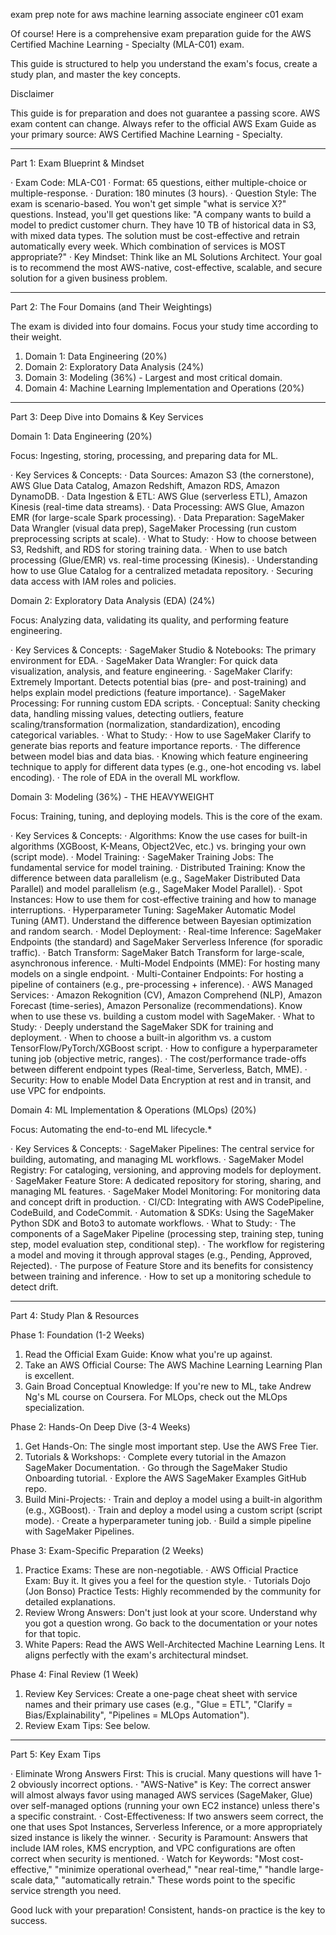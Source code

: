 
exam prep note for aws machine learning associate engineer c01 exam


Of course! Here is a comprehensive exam preparation guide for the AWS Certified Machine Learning - Specialty (MLA-C01) exam.

This guide is structured to help you understand the exam's focus, create a study plan, and master the key concepts.

Disclaimer

This guide is for preparation and does not guarantee a passing score. AWS exam content can change. Always refer to the official AWS Exam Guide as your primary source: AWS Certified Machine Learning - Specialty.

---

Part 1: Exam Blueprint & Mindset

· Exam Code: MLA-C01
· Format: 65 questions, either multiple-choice or multiple-response.
· Duration: 180 minutes (3 hours).
· Question Style: The exam is scenario-based. You won't get simple "what is service X?" questions. Instead, you'll get questions like: "A company wants to build a model to predict customer churn. They have 10 TB of historical data in S3, with mixed data types. The solution must be cost-effective and retrain automatically every week. Which combination of services is MOST appropriate?"
· Key Mindset: Think like an ML Solutions Architect. Your goal is to recommend the most AWS-native, cost-effective, scalable, and secure solution for a given business problem.

---

Part 2: The Four Domains (and Their Weightings)

The exam is divided into four domains. Focus your study time according to their weight.

1. Domain 1: Data Engineering (20%)
2. Domain 2: Exploratory Data Analysis (24%)
3. Domain 3: Modeling (36%) - Largest and most critical domain.
4. Domain 4: Machine Learning Implementation and Operations (20%)

---

Part 3: Deep Dive into Domains & Key Services

Domain 1: Data Engineering (20%)

Focus: Ingesting, storing, processing, and preparing data for ML.

· Key Services & Concepts:
  · Data Sources: Amazon S3 (the cornerstone), AWS Glue Data Catalog, Amazon Redshift, Amazon RDS, Amazon DynamoDB.
  · Data Ingestion & ETL: AWS Glue (serverless ETL), Amazon Kinesis (real-time data streams).
  · Data Processing: AWS Glue, Amazon EMR (for large-scale Spark processing).
  · Data Preparation: SageMaker Data Wrangler (visual data prep), SageMaker Processing (run custom preprocessing scripts at scale).
· What to Study:
  · How to choose between S3, Redshift, and RDS for storing training data.
  · When to use batch processing (Glue/EMR) vs. real-time processing (Kinesis).
  · Understanding how to use Glue Catalog for a centralized metadata repository.
  · Securing data access with IAM roles and policies.

Domain 2: Exploratory Data Analysis (EDA) (24%)

Focus: Analyzing data, validating its quality, and performing feature engineering.

· Key Services & Concepts:
  · SageMaker Studio & Notebooks: The primary environment for EDA.
  · SageMaker Data Wrangler: For quick data visualization, analysis, and feature engineering.
  · SageMaker Clarify: Extremely Important. Detects potential bias (pre- and post-training) and helps explain model predictions (feature importance).
  · SageMaker Processing: For running custom EDA scripts.
  · Conceptual: Sanity checking data, handling missing values, detecting outliers, feature scaling/transformation (normalization, standardization), encoding categorical variables.
· What to Study:
  · How to use SageMaker Clarify to generate bias reports and feature importance reports.
  · The difference between model bias and data bias.
  · Knowing which feature engineering technique to apply for different data types (e.g., one-hot encoding vs. label encoding).
  · The role of EDA in the overall ML workflow.

Domain 3: Modeling (36%) - THE HEAVYWEIGHT

Focus: Training, tuning, and deploying models. This is the core of the exam.

· Key Services & Concepts:
  · Algorithms: Know the use cases for built-in algorithms (XGBoost, K-Means, Object2Vec, etc.) vs. bringing your own (script mode).
  · Model Training:
    · SageMaker Training Jobs: The fundamental service for model training.
    · Distributed Training: Know the difference between data parallelism (e.g., SageMaker Distributed Data Parallel) and model parallelism (e.g., SageMaker Model Parallel).
    · Spot Instances: How to use them for cost-effective training and how to manage interruptions.
  · Hyperparameter Tuning: SageMaker Automatic Model Tuning (AMT). Understand the difference between Bayesian optimization and random search.
  · Model Deployment:
    · Real-time Inference: SageMaker Endpoints (the standard) and SageMaker Serverless Inference (for sporadic traffic).
    · Batch Transform: SageMaker Batch Transform for large-scale, asynchronous inference.
    · Multi-Model Endpoints (MME): For hosting many models on a single endpoint.
    · Multi-Container Endpoints: For hosting a pipeline of containers (e.g., pre-processing + inference).
  · AWS Managed Services:
    · Amazon Rekognition (CV), Amazon Comprehend (NLP), Amazon Forecast (time-series), Amazon Personalize (recommendations). Know when to use these vs. building a custom model with SageMaker.
· What to Study:
  · Deeply understand the SageMaker SDK for training and deployment.
  · When to choose a built-in algorithm vs. a custom TensorFlow/PyTorch/XGBoost script.
  · How to configure a hyperparameter tuning job (objective metric, ranges).
  · The cost/performance trade-offs between different endpoint types (Real-time, Serverless, Batch, MME).
  · Security: How to enable Model Data Encryption at rest and in transit, and use VPC for endpoints.

Domain 4: ML Implementation & Operations (MLOps) (20%)

Focus: Automating the end-to-end ML lifecycle.*

· Key Services & Concepts:
  · SageMaker Pipelines: The central service for building, automating, and managing ML workflows.
  · SageMaker Model Registry: For cataloging, versioning, and approving models for deployment.
  · SageMaker Feature Store: A dedicated repository for storing, sharing, and managing ML features.
  · SageMaker Model Monitoring: For monitoring data and concept drift in production.
  · CI/CD: Integrating with AWS CodePipeline, CodeBuild, and CodeCommit.
  · Automation & SDKs: Using the SageMaker Python SDK and Boto3 to automate workflows.
· What to Study:
  · The components of a SageMaker Pipeline (processing step, training step, tuning step, model evaluation step, conditional step).
  · The workflow for registering a model and moving it through approval stages (e.g., Pending, Approved, Rejected).
  · The purpose of Feature Store and its benefits for consistency between training and inference.
  · How to set up a monitoring schedule to detect drift.

---

Part 4: Study Plan & Resources

Phase 1: Foundation (1-2 Weeks)

1. Read the Official Exam Guide: Know what you're up against.
2. Take an AWS Official Course: The AWS Machine Learning Learning Plan is excellent.
3. Gain Broad Conceptual Knowledge: If you're new to ML, take Andrew Ng's ML course on Coursera. For MLOps, check out the MLOps specialization.

Phase 2: Hands-On Deep Dive (3-4 Weeks)

1. Get Hands-On: The single most important step. Use the AWS Free Tier.
2. Tutorials & Workshops:
   · Complete every tutorial in the Amazon SageMaker Documentation.
   · Go through the SageMaker Studio Onboarding tutorial.
   · Explore the AWS SageMaker Examples GitHub repo.
3. Build Mini-Projects:
   · Train and deploy a model using a built-in algorithm (e.g., XGBoost).
   · Train and deploy a model using a custom script (script mode).
   · Create a hyperparameter tuning job.
   · Build a simple pipeline with SageMaker Pipelines.

Phase 3: Exam-Specific Preparation (2 Weeks)

1. Practice Exams: These are non-negotiable.
   · AWS Official Practice Exam: Buy it. It gives you a feel for the question style.
   · Tutorials Dojo (Jon Bonso) Practice Tests: Highly recommended by the community for detailed explanations.
2. Review Wrong Answers: Don't just look at your score. Understand why you got a question wrong. Go back to the documentation or your notes for that topic.
3. White Papers: Read the AWS Well-Architected Machine Learning Lens. It aligns perfectly with the exam's architectural mindset.

Phase 4: Final Review (1 Week)

1. Review Key Services: Create a one-page cheat sheet with service names and their primary use cases (e.g., "Glue = ETL", "Clarify = Bias/Explainability", "Pipelines = MLOps Automation").
2. Review Exam Tips: See below.

---

Part 5: Key Exam Tips

· Eliminate Wrong Answers First: This is crucial. Many questions will have 1-2 obviously incorrect options.
· "AWS-Native" is Key: The correct answer will almost always favor using managed AWS services (SageMaker, Glue) over self-managed options (running your own EC2 instance) unless there's a specific constraint.
· Cost-Effectiveness: If two answers seem correct, the one that uses Spot Instances, Serverless Inference, or a more appropriately sized instance is likely the winner.
· Security is Paramount: Answers that include IAM roles, KMS encryption, and VPC configurations are often correct when security is mentioned.
· Watch for Keywords: "Most cost-effective," "minimize operational overhead," "near real-time," "handle large-scale data," "automatically retrain." These words point to the specific service strength you need.

Good luck with your preparation! Consistent, hands-on practice is the key to success.